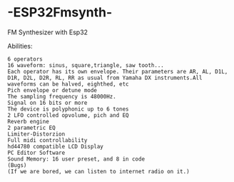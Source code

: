 # -ESP32Fmsynth-
FM Synthesizer with Esp32

Abilities:

    6 operators
    16 waveform: sinus, square,triangle, saw tooth...
    Each operator has its own envelope. Their parameters are AR, AL, D1L, D1R, D2L, D2R, RL, RR as usual from Yamaha DX instruments.All waveforms can be halved, eighthed, etc
    Pich envelope or detune mode
    The sampling frequency is 48000Hz.
    Signal on 16 bits or more
    The device is polyphonic up to 6 tones
    2 LFO controlled opvolume, pich and EQ
    Reverb engine
    2 parametric EQ
    Limiter-Distorzion
    Full midi controllability
    hd44780 compatible LCD Display
    PC Editor Software
    Sound Memory: 16 user preset, and 8 in code
    (Bugs)
    (If we are bored, we can listen to internet radio on it.)
